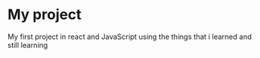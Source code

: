 # My project
My first project in react and JavaScript using the things that i learned and still learning
